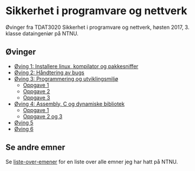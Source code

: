 # Sikkerhet i programvare og nettverk
Øvinger fra TDAT3020 Sikkerhet i programvare og nettverk, høsten 2017, 3. klasse dataingeniør på NTNU.

## Øvinger
- [Øving 1: Installere linux, kompilator og pakkesniffer](Øving%201)
- [Øving 2: Håndtering av bugs](Øving%202)
- [Øving 3: Programmering og utviklingsmiljø](Øving%203)
  - [Oppgave 1](Øving%203/Oppgave%201)
  - [Oppgave 2](Øving%203/Oppgave%202%20og%203)
  - [Oppgave 3](Øving%203/Oppgave%202%20og%203/farge-demo-clone)
- [Øving 4: Assembly, C og dynamiske bibliotek](Øving%204)
  - [Oppgave 1](Øving%204/Oppgave%201)
  - [Oppgave 2 og 3](Øving%204/Oppgave%202%20og%203)
- [Øving 5](Øving%205)
- [Øving 6](Øving%206)

## Se andre emner
Se [liste-over-emener](https://github.com/Knutakir/liste-over-emner) for en liste over alle emner jeg har hatt på NTNU.
